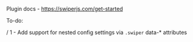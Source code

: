 Plugin docs - https://swiperjs.com/get-started

To-do:

/ 1 - Add support for nested config settings via `.swiper` data-* attributes
